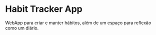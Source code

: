 # Habit Tracker App
WebApp para criar e manter hábitos, além de um espaço para reflexão como um diário.
